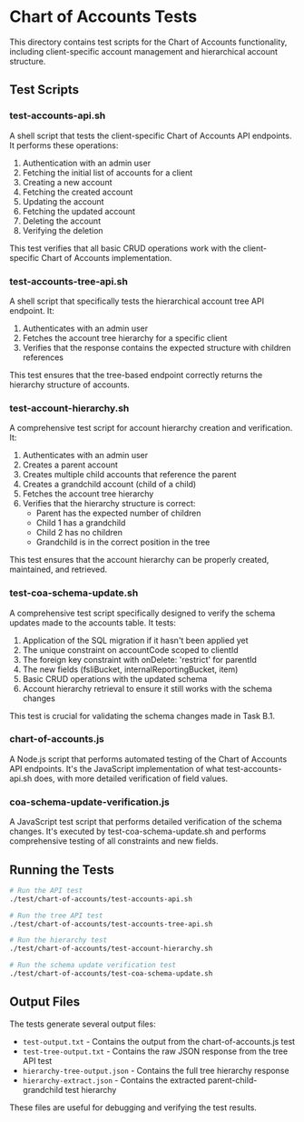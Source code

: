 # Chart of Accounts Tests

This directory contains test scripts for the Chart of Accounts functionality, including client-specific account management and hierarchical account structure.

## Test Scripts

### test-accounts-api.sh

A shell script that tests the client-specific Chart of Accounts API endpoints. It performs these operations:

1. Authentication with an admin user
2. Fetching the initial list of accounts for a client
3. Creating a new account
4. Fetching the created account
5. Updating the account
6. Fetching the updated account
7. Deleting the account
8. Verifying the deletion

This test verifies that all basic CRUD operations work with the client-specific Chart of Accounts implementation.

### test-accounts-tree-api.sh

A shell script that specifically tests the hierarchical account tree API endpoint. It:

1. Authenticates with an admin user
2. Fetches the account tree hierarchy for a specific client
3. Verifies that the response contains the expected structure with children references

This test ensures that the tree-based endpoint correctly returns the hierarchy structure of accounts.

### test-account-hierarchy.sh

A comprehensive test script for account hierarchy creation and verification. It:

1. Authenticates with an admin user
2. Creates a parent account
3. Creates multiple child accounts that reference the parent
4. Creates a grandchild account (child of a child)
5. Fetches the account tree hierarchy
6. Verifies that the hierarchy structure is correct:
   - Parent has the expected number of children
   - Child 1 has a grandchild
   - Child 2 has no children
   - Grandchild is in the correct position in the tree

This test ensures that the account hierarchy can be properly created, maintained, and retrieved.

### test-coa-schema-update.sh

A comprehensive test script specifically designed to verify the schema updates made to the accounts table. It tests:

1. Application of the SQL migration if it hasn't been applied yet
2. The unique constraint on accountCode scoped to clientId
3. The foreign key constraint with onDelete: 'restrict' for parentId
4. The new fields (fsliBucket, internalReportingBucket, item)
5. Basic CRUD operations with the updated schema
6. Account hierarchy retrieval to ensure it still works with the schema changes

This test is crucial for validating the schema changes made in Task B.1.

### chart-of-accounts.js

A Node.js script that performs automated testing of the Chart of Accounts API endpoints. It's the JavaScript implementation of what test-accounts-api.sh does, with more detailed verification of field values.

### coa-schema-update-verification.js

A JavaScript test script that performs detailed verification of the schema changes. It's executed by test-coa-schema-update.sh and performs comprehensive testing of all constraints and new fields.

## Running the Tests

```bash
# Run the API test
./test/chart-of-accounts/test-accounts-api.sh

# Run the tree API test
./test/chart-of-accounts/test-accounts-tree-api.sh  

# Run the hierarchy test
./test/chart-of-accounts/test-account-hierarchy.sh

# Run the schema update verification test
./test/chart-of-accounts/test-coa-schema-update.sh
```

## Output Files

The tests generate several output files:

- `test-output.txt` - Contains the output from the chart-of-accounts.js test
- `test-tree-output.txt` - Contains the raw JSON response from the tree API test
- `hierarchy-tree-output.json` - Contains the full tree hierarchy response
- `hierarchy-extract.json` - Contains the extracted parent-child-grandchild test hierarchy

These files are useful for debugging and verifying the test results.